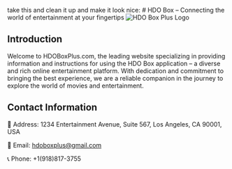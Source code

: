 take this and clean it up and make it look nice: # HDO Box – Connecting the world of entertainment at your fingertips
![HDO Box Plus Logo](https://hdoboxplus.com/wp-content/uploads/2024/11/cropped-hdoplus-logo.png)

## **Introduction**
Welcome to HDOBoxPlus.com, the leading website specializing in providing information and instructions for using the HDO Box application – a diverse and rich online entertainment platform.
With dedication and commitment to bringing the best experience, we are a reliable companion in the journey to explore the world of movies and entertainment.

## **Contact Information**
📍 Address: 1234 Entertainment Avenue, Suite 567, Los Angeles, CA 90001, USA

📧 Email: hdoboxplus@gmail.com

📞 Phone: +1(918)817-3755

